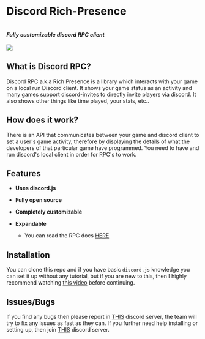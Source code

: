 # Discord Rich-Presence

  <br>
  <strong><i>Fully customizable discord RPC client</i></strong>
  <br>
  <br>
<a href="#">
    <img src="https://cdn.discordapp.com/attachments/768901566471208960/881745774180966420/Screenshot_2021-06-07_132706.png">
  </a>
<br>

## What is Discord RPC?

Discord RPC a.k.a Rich Presence is a library which interacts with your game on a local run Discord client. It shows your game status as an activity and many games support discord-invites to directly invite players via discord. It also shows other things like time played, your stats, etc..

## How does it work?

There is an API that communicates between your game and discord client to set a user's game activity, therefore by displaying the details of what the developers of that particular game have programmed. You need to have and run discord's local client in order for RPC's to work.

## Features

* **Uses discord.js**

* **Fully open source**
 
* **Completely customizable**
 
* **Expandable**
  * You can read the RPC docs [HERE](https://discord.com/developers/docs/topics/rpc)

## Installation

You can clone this repo and if you have basic `discord.js` knowledge you can set it up without any tutorial, but if you are new to this, then I highly recommend watching [this video](https://www.youtube.com/watch?v=cH1HcjTOg6A&t=3s) before continuing.

## Issues/Bugs

If you find any bugs then please report in [THIS](https://discord.gg/XNRrV6MzNq) discord server, the team will try to fix any issues as fast as they can. If you further need help installing or setting up, then join [THIS](https://discord.gg/XNRrV6MzNq) discord server.
